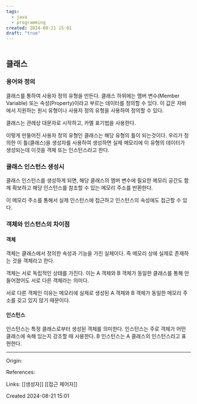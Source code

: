 ```yaml
---
tags:
  - java
  - programming
created: 2024-08-21 15:01
draft: "true"
---
```

```table-of-contents
```
## 클래스
### 용어와 정의
클래스를 통하여 사용자 정의 유형을 만든다. 클래스 하위에는 멤버 변수(Member Variable) 또는 속성(Property)이라고 부르는 데이터를 정의할 수 있다. 이 값은 자바에서 지원하는 원시 유형이나 사용자 정의 유형을 사용하여 정의할 수 있다.

클래스는 관례상 대문자로 시작하고, 카멜 표기법을 사용한다.

이렇게 만들어진 사용자 정의 유형인 클래스는 해당 유형의 틀이 되는것이다.
우리가 정의한 이 틀(클래스)을 생성자를 사용하여 생성하면 실제 메모리에 이 유형의 데이터가 생성되는데 이것을 객체 또는 인스턴스라고 한다.
### 클래스 인스턴스 생성시
클래스 인스턴스를 생성하게 되면, 해당 클래스의 멤버 변수에 필요한 메모리 공간도 함께 확보하고 해당 인스턴스를 참조할 수 있는 메모리 주소를 반환한다.

이 메모리 주소를 통해서 실제 인스턴스에 접근하고 인스턴스의 속성에도 접근할 수 있다.

### 객체와 인스턴스의 차이점
#### 객체
객체는 클래스에서 정의한 속성과 기능을 가친 실체이다. 즉 메모리 상에 실제로 존재하는 것을 객체라고 한다.

객체는 서로 독립적인 상태를 가진다. 이는 A 객체와 B 객체가 동일한 클래스를 통해 만들어졌어도 서로 다른 객체라는 의미다.

서로 다른 객체인 이유는 메모리에 실제로 생성된 A 객체와 B 객체가 동일한 메모리 주소를 갖고 있지 않기 때문이다.
#### 인스턴스
인스턴스는 특정 클래스로부터 생성된 객체를 의미한다. 인스턴스는 주로 객체가 어떤 클래스에 속해 있는지 강조할 때 사용한다. B 인스턴스는 A 클래스의 인스턴스라고 표현한다.


---
Origin: 

References: 

Links: [[생성자]] [[접근 제어자]]

Created 2024-08-21 15:01